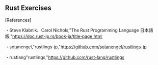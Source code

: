 ## Rust Exercises
[References]

・Steve Klabnik、Carol Nichols,"The Rust Programming Language 日本語版,"https://doc.rust-jp.rs/book-ja/title-page.html

・sotanengel,"rustlings-jp,"https://github.com/sotanengel/rustlings-jp

・rustlang"rustlings,"https://github.com/rust-lang/rustlings
